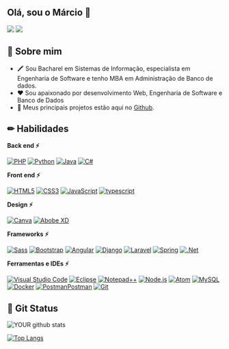 ## Olá, sou o Márcio 🤙


[<img src="https://img.shields.io/badge/linkedin-%230077B5.svg?&style=for-the-badge&logo=linkedin&logoColor=white" />](https://www.linkedin.com/in/agnaldomarcio/) 
[<img src="https://img.shields.io/badge/twitter-%231DA1F2.svg?&style=for-the-badge&logo=twitter&logoColor=white" />](https://twitter.com/agnaldomarcio)
 


<h2>📝 Sobre mim</h2>
<ul>
<li>🖍 Sou Bacharel em Sistemas de Informação, especialista em Engenharia de Software e tenho MBA em Administração de Banco de dados.</li>
<li>❤ Sou apaixonado por desenvolvimento Web, Engenharia de Software e Banco de Dados</li>
<li>🤜 Meus principais projetos estão aqui no <a href="https://github.com/agnaldomarcio?tab=repositories">Github</a>.</li>
<!-- <li>📙 Check out my <a href="">resume</a>.</li> -->
</ul>


<h2>✏ Habilidades</h2>

**Back end ⚡**

<a href="https://php.net/" title="PHP"><img src="https://img.shields.io/badge/PHP-777BB4?style=for-the-badge&logo=php&logoColor=white" alt="PHP"></a>
<a href="https://www.python.org/" title="Python"><img src="https://img.shields.io/badge/Python-3776AB?style=for-the-badge&logo=python&logoColor=white" alt="Python"></a>
<a href="https://go.java/" title="Java"><img src="https://img.shields.io/badge/Java-ED8B00?style=for-the-badge&logo=java&logoColor=white" alt="Java"></a>
<a href="https://docs.microsoft.com/pt-br/dotnet/csharp/" title="C#"><img src="https://img.shields.io/badge/C%23-239120?style=for-the-badge&logo=c-sharp&logoColor=white" alt="C#"></a>

**Front end ⚡**

<a href="https://www.w3.org/TR/html5/" title="HTML5"><img src="https://img.shields.io/badge/HTML5-069?style=for-the-badge&logo=html5&logoColor=white" alt="HTML5"></a>
<a href="https://www.w3.org/TR/CSS/" title="CSS3"><img src="https://img.shields.io/badge/CSS-239120?&style=for-the-badge&logo=css3&logoColor=white" alt="CSS3"></a>
<a href="https://developer.mozilla.org/en-US/docs/Web/JavaScript" title="JavaScript"><img src="https://img.shields.io/badge/JavaScript-F7DF1E?style=for-the-badge&logo=javascript&logoColor=black" alt="JavaScript"></a>
<a href="https://www.typescriptlang.org/" title="typescript"><img src="https://img.shields.io/badge/TypeScript-007ACC?style=for-the-badge&logo=typescript&logoColor=white" alt="typescript"></a>


**Design ⚡**

<a href="https://www.canva.com" title="Canva"><img src="https://img.shields.io/badge/Canva-%2300C4CC.svg?&style=for-the-badge&logo=Canva&logoColor=white" alt="Canva"></a>
<a href="https://www.adobe.com/br/products/xd.html" title="Abobe XD"><img src="https://img.shields.io/badge/Adobe%20XD-FF61F6?style=for-the-badge&logo=Adobe%20XD&logoColor=white" alt="Abobe XD"></a>


**Frameworks ⚡**

<a href="https://sass-lang.com/" title="Sass"><img src="https://img.shields.io/badge/Sass-CC6699?style=for-the-badge&logo=sass&logoColor=white" alt="Sass"></a>
<a href="https://getbootstrap.com/" title="Bootstrap"><img src="https://img.shields.io/badge/Bootstrap-563D7C?style=for-the-badge&logo=bootstrap&logoColor=white" alt="Bootstrap"></a>
<a href="https://angular.io/" title="Angular"><img src="https://img.shields.io/badge/Angular-DD0031?style=for-the-badge&logo=angular&logoColor=white" alt="Angular"></a>
<a href="https://www.djangoproject.com/" title="Django"><img src="https://img.shields.io/badge/Django-092E20?style=for-the-badge&logo=django&logoColor=green" alt="Django"></a>
<a href="https://laravel.com/" title="Laravel"><img src="https://img.shields.io/badge/Laravel-FF2D20?style=for-the-badge&logo=laravel&logoColor=white" alt="Laravel"></a>
<a href="https://spring.io/" title="Spring"><img src="https://img.shields.io/badge/Spring-6DB33F?style=for-the-badge&logo=spring&logoColor=white" alt="Spring"></a>
<a href="https://docs.microsoft.com/pt-br/learn/dotnet/" title=".Net"><img src="https://img.shields.io/badge/.NET-512BD4?style=for-the-badge&logo=dotnet&logoColor=white" alt=".Net"></a>



**Ferramentas e IDEs ⚡**

<a href="https://code.visualstudio.com/" title="Visual Studio Code"><img src="https://img.shields.io/badge/Visual_Studio_Code-0078D4?style=for-the-badge&logo=visual%20studio%20code&logoColor=white" alt="Visual Studio Code"></a>
<a href="https://www.eclipse.org/" title="Eclipse"><img src="https://img.shields.io/badge/Eclipse-2C2255?style=for-the-badge&logo=eclipse&logoColor=white" alt="Eclipse"></a>
<a href="https://notepad-plus-plus.org/" title="Notepad++"><img src="https://img.shields.io/badge/Notepad++-90E59A.svg?style=for-the-badge&logo=notepad%2B%2B&logoColor=black" alt="Notepad++"></a>
<a href="https://nodejs.org/" title="Node.js"><img src="https://img.shields.io/badge/Node.js-43853D?style=for-the-badge&logo=node-dot-js&logoColor=white" alt="Node.js"></a>
<a href="https://atom.io/" title="Atom"><img src="https://img.shields.io/badge/Atom-66595C?style=for-the-badge&logo=Atom&logoColor=white" alt="Atom"></a>
<a href="https://www.mysql.com/" title="MySQL"><img src="https://img.shields.io/badge/MySQL-00000F?style=for-the-badge&logo=mysql&logoColor=white" alt="MySQL"></a>
<a href="https://www.docker.com/" title="Docker"><img src="https://img.shields.io/badge/Docker-2CA5E0?style=for-the-badge&logo=docker&logoColor=white" alt="Docker"></a>
<a href="https://www.postman.com/" title="Postman"><img src="https://img.shields.io/badge/Postman-FF6C37?style=for-the-badge&logo=Postman&logoColor=white" alt="PostmanPostman"></a>
<a href="https://git-scm.com/" title="Git"><img src="https://img.shields.io/badge/Git-F05032?style=for-the-badge&logo=git&logoColor=white" alt="Git"></a>


<h2>🚀 Git Status</h2>

![YOUR github stats](https://github-readme-stats.vercel.app/api?username=agnaldomarcio)

[![Top Langs](https://github-readme-stats.vercel.app/api/top-langs/?username=agnaldomarcio&layout=compact)](https://github.com/anuraghazra/github-readme-stats)

